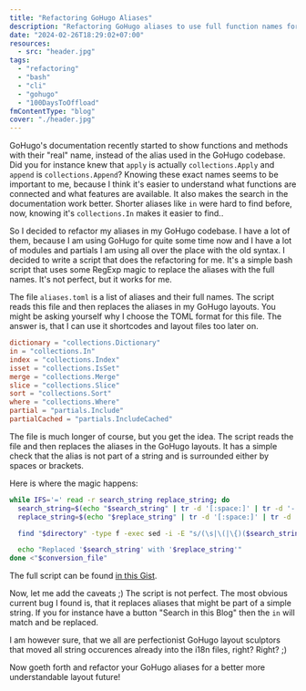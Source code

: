 ```yaml
---
title: "Refactoring GoHugo Aliases"
description: "Refactoring GoHugo aliases to use full function names for better clarity and searchability."
date: "2024-02-26T18:29:02+07:00"
resources:
  - src: "header.jpg"
tags:
  - "refactoring"
  - "bash"
  - "cli"
  - "gohugo"
  - "100DaysToOffload"
fmContentType: "blog"
cover: "./header.jpg"
---
```


GoHugo's documentation recently started to show functions and methods with their "real" name, instead of the alias used in the GoHugo codebase. Did you for instance knew that `apply` is actually `collections.Apply` and `append` is `collections.Append`? Knowing these exact names seems to be important to me, because I think it's easier to understand what functions are connected and what features are available. It also makes the search in the documentation work better. Shorter aliases like `in` were hard to find before, now, knowing it's `collections.In` makes it easier to find..

So I decided to refactor my aliases in my GoHugo codebase. I have a lot of them, because I am using GoHugo for quite some time now and I have a lot of modules and partials I am using all over the place with the old syntax. I decided to write a script that does the refactoring for me. It's a simple bash script that uses some RegExp magic to replace the aliases with the full names. It's not perfect, but it works for me.

The file `aliases.toml` is a list of aliases and their full names. The script reads this file and then replaces the aliases in my GoHugo layouts. You might be asking yourself why I choose the TOML format for this file. The answer is, that I can use it shortcodes and layout files too later on.

```toml
dictionary = "collections.Dictionary"
in = "collections.In"
index = "collections.Index"
isset = "collections.IsSet"
merge = "collections.Merge"
slice = "collections.Slice"
sort = "collections.Sort"
where = "collections.Where"
partial = "partials.Include"
partialCached = "partials.IncludeCached"
```

The file is much longer of course, but you get the idea. The script reads the file and then replaces the aliases in the GoHugo layouts. It has a simple check that the alias is not part of a string and is surrounded either by spaces or brackets.

Here is where the magic happens:

```bash
while IFS='=' read -r search_string replace_string; do
  search_string=$(echo "$search_string" | tr -d '[:space:]' | tr -d '-')
  replace_string=$(echo "$replace_string" | tr -d '[:space:]' | tr -d '"' | tr -d '-')

  find "$directory" -type f -exec sed -i -E "s/(\s|\(|\{)($search_string)(\s|\)|\})/\1$replace_string\3/g" {} +

  echo "Replaced '$search_string' with '$replace_string'"
done <"$conversion_file"
```

The full script can be found [in this Gist](https://gist.github.com/davidsneighbour/fb8c0d0188cb9340feab83f77a443093).

Now, let me add the caveats ;) The script is not perfect. The most obvious current bug I found is, that it replaces aliases that might be part of a simple string. If you for instance have a button "Search in this Blog" then the `in` will match and be replaced.

I am however sure, that we all are perfectionist GoHugo layout sculptors that moved all string occurences already into the i18n files, right? Right? ;)

Now goeth forth and refactor your GoHugo aliases for a better more understandable layout future!
